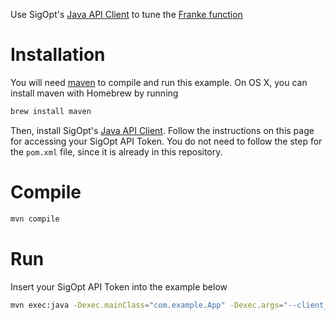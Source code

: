 Use SigOpt's [Java API Client](https://sigopt.com/docs/overview/java) to tune the [Franke function](http://www.sfu.ca/~ssurjano/franke2d.html)

# Installation
You will need [maven](https://maven.apache.org/) to compile and run this example.
On OS X, you can install maven with Homebrew by running 

```bash
brew install maven
```

Then, install SigOpt's [Java API Client](https://sigopt.com/docs/overview/java). Follow the instructions on this page for accessing your SigOpt API Token. You do not need to follow the step for the `pom.xml` file, since it is already in this repository.

# Compile

```bash
mvn compile
```

# Run
Insert your SigOpt API Token into the example below

```bash
mvn exec:java -Dexec.mainClass="com.example.App" -Dexec.args="--client_token SIGOPT_API_TOKEN"
```
